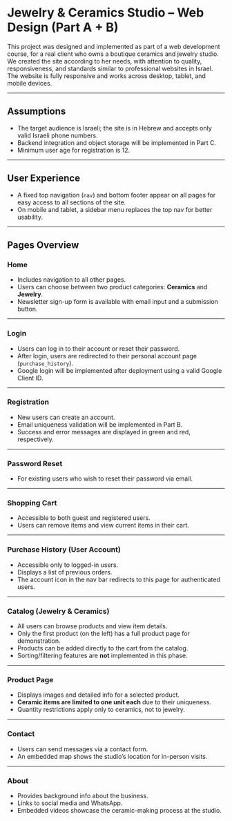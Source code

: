 # Jewelry & Ceramics Studio – Web Design (Part A + B)

This project was designed and implemented as part of a web development course, for a real client who owns a boutique ceramics and jewelry studio.  
We created the site according to her needs, with attention to quality, responsiveness, and standards similar to professional websites in Israel.  
The website is fully responsive and works across desktop, tablet, and mobile devices.

---

## Assumptions
- The target audience is Israeli; the site is in Hebrew and accepts only valid Israeli phone numbers.
- Backend integration and object storage will be implemented in Part C.
- Minimum user age for registration is 12.

---

## User Experience
- A fixed top navigation (`nav`) and bottom footer appear on all pages for easy access to all sections of the site.
- On mobile and tablet, a sidebar menu replaces the top nav for better usability.

---

## Pages Overview

### Home
- Includes navigation to all other pages.
- Users can choose between two product categories: **Ceramics** and **Jewelry**.
- Newsletter sign-up form is available with email input and a submission button.

---

### Login
- Users can log in to their account or reset their password.
- After login, users are redirected to their personal account page (`purchase_history`).
- Google login will be implemented after deployment using a valid Google Client ID.

---

### Registration
- New users can create an account.
- Email uniqueness validation will be implemented in Part B.
- Success and error messages are displayed in green and red, respectively.

---

### Password Reset
- For existing users who wish to reset their password via email.

---

### Shopping Cart
- Accessible to both guest and registered users.
- Users can remove items and view current items in their cart.

---

### Purchase History (User Account)
- Accessible only to logged-in users.
- Displays a list of previous orders.
- The account icon in the nav bar redirects to this page for authenticated users.

---

### Catalog (Jewelry & Ceramics)
- All users can browse products and view item details.
- Only the first product (on the left) has a full product page for demonstration.
- Products can be added directly to the cart from the catalog.
- Sorting/filtering features are **not** implemented in this phase.

---

### Product Page
- Displays images and detailed info for a selected product.
- **Ceramic items are limited to one unit each** due to their uniqueness.
- Quantity restrictions apply only to ceramics, not to jewelry.

---

### Contact
- Users can send messages via a contact form.
- An embedded map shows the studio’s location for in-person visits.

---

### About
- Provides background info about the business.
- Links to social media and WhatsApp.
- Embedded videos showcase the ceramic-making process at the studio.

